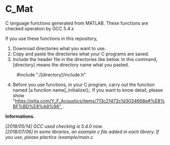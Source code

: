 # C_Mat
C language functions generated from MATLAB. These functions are checked operation by GCC 5.4.x 

If you use these functions in this repository, 
1. Downroad directories what you want to use.
2. Copy and paste the directories what your C programs are saved.
3. Include the header file in the directories like below. In this command, [directory] means the directory name what you pasted.
          
          #include "./[directory]/include.h"
          
4. Before you use functions, in your C program, carry out the function named [a function name]_initialize();. If you want to know detail, please show "https://qiita.com/Y_F_Acoustics/items/713c21472c1d3034668e#%E8%BF%BD%E8%A8%98" .

**Informations.**

*[2018/05/14] GCC used checking is 5.4.0 now.*  
*[2018/07/06] In some libraries, an example c file added in each library. If you use, please plactice /example/main.c*  
